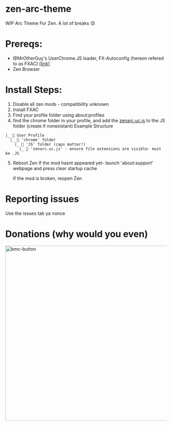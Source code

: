 # zen-arc-theme
WIP Arc Theme For Zen. A lot of breaks :sweat:
# Prereqs:
- @MrOtherGuy's UserChrome.JS loader, FX-Autoconfig (hereon refered to as FXAC) [[link]](https://github.com/MrOtherGuy/fx-autoconfig)
- Zen Browser
# Install Steps:
1. Disable all zen mods - compatibility unknown
2. Install FXAC
3. Find your profile folder using about:profiles
4. find the chrome folder in your profile, and add the [zenarc.uc.js](./zenarc.uc.js) to the JS folder (create if nonexistant)
   Example Structure
```
|_ 📁 User Profile
  |_ 📁 'chrome' folder
    |_ 📁 'JS' folder (caps matter!)
      |_ 📄 'zenarc.uc.js' - ensure file extensions are visible- must be .JS
```
5. Reboot Zen
   If the mod hasnt appeared yet- launch 'about:support' webpage and press clear startup cache
   
   If the mod is broken, reopen Zen

# Reporting issues
Use the issues tab ya nonce

# Donations (why would you even)
[<img width="545" alt="bmc-button" src="https://github.com/user-attachments/assets/310d8970-6891-42d3-9255-100b36a83fe7">](https://buymeacoffee.com/novafurry)

